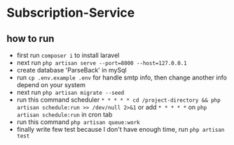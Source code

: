 # Subscription-Service

how to run
-

- first run `composer i` to install laravel
- next run `php artisan serve --port=8000 --host=127.0.0.1`
- create database 'ParseBack' in mySql
- run `cp .env.example .env` for handle smtp info, then change another info depend on your system
- next run `php artisan migrate --seed`
- run this command scheduler `* * * * * cd /project-directory && php artisan schedule:run >> /dev/null 2>&1` or
  add `* * * * *` on `php artisan schedule:run` in cron tab
- run this command `php artisan queue:work`
- finally write few test because I don't have enough time, run `php artisan test`
